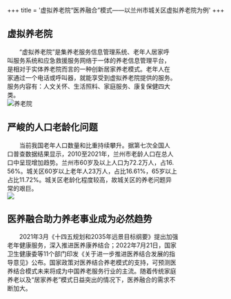 +++
title = '虚拟养老院“医养融合”模式——以兰州市城关区虚拟养老院为例'
+++
## 虚拟养老院
&emsp;&emsp;“虚拟养老院”是集养老服务信息管理系统、老年人居家呼  
叫服务系统和应急救援服务网络于一体的养老信息管理平台，      
是相对于实体养老院而言的一种创新居家养老模式。老年人在  
家通过一个电话或呼叫器，就能享受到虚拟养老院提供的服务。  
服务内容有：人文关怀、生活照料、家庭服务、康复保健四大  
类。    
![养老院](/images/p1.png)
## 严峻的人口老龄化问题
&emsp;&emsp;当前我国老年人口数量和比重持续攀升。据第七次全国人  
口普查数据结果显示，2010至2021年，兰州市老龄人口在总人    
口中呈现增加趋势。兰州市60岁及以上人口为72.2万人，占16.  
56%。城关区60岁以上老年人23万人，占比16.61%，65岁以上  
占比11.72%。城关区老龄化程度较高，故城关区的养老问题异  
常的艰巨。  
![](/images/p2.png)
## 医养融合助力养老事业成为必然趋势
&emsp;&emsp;2021年3月《十四五规划和2035年远景目标纲要》提出加强  
老年健康服务，深入推进医养康养结合；2022年7月21日，国家     
卫生健康委等11个部门印发《关于进一步推进医养结合发展的指  
导意见》公布。国家政策对医养结合养老模式的支持，可预测医  
养结合模式未来将成为中国养老服务行业的主流。随着传统家庭  
养老以及“居家养老”模式日益突出的情况下，医养融合的需求不  
断加大。
<iframe src="https://b23.tv/Rjr1c9La"scrolling="no” > </iframe>
